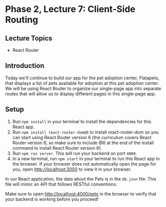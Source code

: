 # Phase 2, Lecture 7: Client-Side Routing

## Lecture Topics

- React Router

## Introduction

Today we'll continue to build our app for the pet adoption center, Flatapets, that displays a list of pets available for adoption at this pet adoption center. We will be using React Router to organize our single-page app into separate routes that will allow us to display different pages in this single-page app.

## Setup

1. Run `npm install` in your terminal to install the dependencies for this React app.
2. Run `npm install react-router-dom@6` to install react-router-dom so you can start using React Router version 6 (the curriculum covers React Router version 6, so make sure to include @6 at the end of the install command to install React Router version 6).
3. Run `npm run server`. This will run your backend on port `4000`.
4. In a new terminal, run `npm start` in your terminal to run this React app in the browser. If your browser does not automatically open the page for you, open [http://localhost:3000](http://localhost:3000) to view it in your browser.

In our React application, the data about the Pets is in the `db.json` file. This file will mimic an API that follows RESTful conventions.

Make sure to open [http://localhost:4000/pets](http://localhost:4000/pets) in the browser to verify that your backend is working before you proceed!